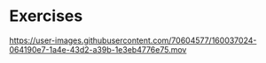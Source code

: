 # Exercises
https://user-images.githubusercontent.com/70604577/160037024-064190e7-1a4e-43d2-a39b-1e3eb4776e75.mov
